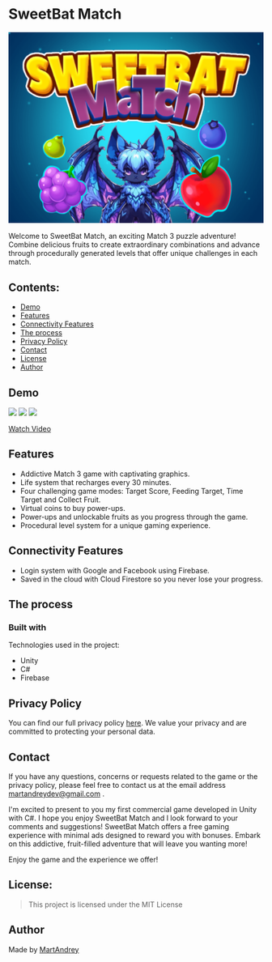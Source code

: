 # SweetBat Match

![SweetBat Match Logo](Assets/Sprites/Project/SweetBat_MatchBG.png)

Welcome to SweetBat Match, an exciting Match 3 puzzle adventure! Combine delicious fruits to create extraordinary combinations and advance through procedurally generated levels that offer unique challenges in each match.

## Contents:

-   [Demo](#demo)
-   [Features](#features)
-   [Connectivity Features](#connectivity-features)
-   [The process](#the-process)
-   [Privacy Policy](#privacy-policy)
-   [Contact](#contact)
-   [License](#license)
-   [Author](#author)

## Demo

<img src="https://github.com/MartAndrey/SweetBat_Match/assets/94258941/beb9b4c7-2732-46e7-832e-e9b190aeac36" width="30%"></img>
<img src="https://github.com/MartAndrey/SweetBat_Match/assets/94258941/743a2e6e-16bb-4d73-bec9-5826d4fe2bce" width="30%"></img>
<img src="https://github.com/MartAndrey/SweetBat_Match/assets/94258941/64cfea2b-a51b-4733-adfa-d2a2530ecaaa" width="30%"></img>

[Watch Video](https://youtu.be/F-DekC9kqmg)

## Features
- Addictive Match 3 game with captivating graphics.
- Life system that recharges every 30 minutes.
- Four challenging game modes: Target Score, Feeding Target, Time Target and Collect Fruit.
- Virtual coins to buy power-ups.
- Power-ups and unlockable fruits as you progress through the game.
- Procedural level system for a unique gaming experience.

## Connectivity Features
- Login system with Google and Facebook using Firebase.
- Saved in the cloud with Cloud Firestore so you never lose your progress.

## The process
### **Built with**

Technologies used in the project:

-   Unity
-   C#
-   Firebase

## Privacy Policy
You can find our full privacy policy [here](https://martandrey.github.io/SweetBat-Match-Privacy-Policy). We value your privacy and are committed to protecting your personal data.

## Contact
If you have any questions, concerns or requests related to the game or the privacy policy, please feel free to contact us at the email address [martandreydev@gmail.com](mailto:martandreydev@gmail.com) .

I'm excited to present to you my first commercial game developed in Unity with C#. I hope you enjoy SweetBat Match and I look forward to your comments and suggestions! SweetBat Match offers a free gaming experience with minimal ads designed to reward you with bonuses. Embark on this addictive, fruit-filled adventure that will leave you wanting more!

Enjoy the game and the experience we offer!

## License:
> This project is licensed under the MIT License

## Author
Made by [MartAndrey](https://www.linkedin.com/in/MartAndrey)
